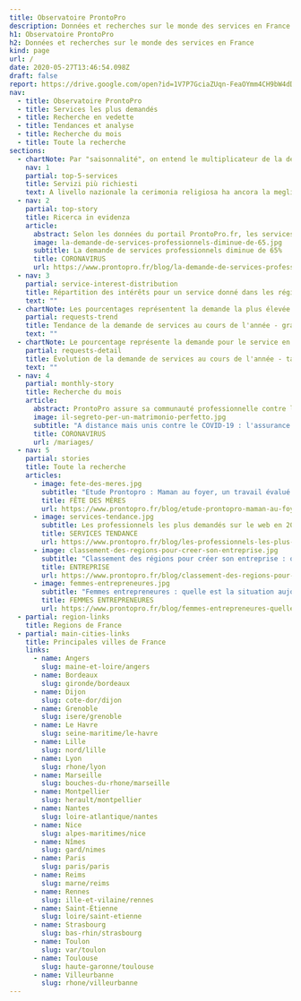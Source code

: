 ```yaml
---
title: Observatoire ProntoPro
description: Données et recherches sur le monde des services en France
h1: Observatoire ProntoPro
h2: Données et recherches sur le monde des services en France
kind: page
url: /
date: 2020-05-27T13:46:54.098Z
draft: false
report: https://drive.google.com/open?id=1V7P7GciaZUqn-FeaOYmm4CH9bW4dD5zv
nav:
  - title: Observatoire ProntoPro
  - title: Services les plus demandés
  - title: Recherche en vedette
  - title: Tendances et analyse
  - title: Recherche du mois
  - title: Toute la recherche
sections:
  - chartNote: Par "saisonnalité", on entend le multiplicateur de la demande entre le mois maximum et le mois minimum.
    nav: 1
    partial: top-5-services
    title: Servizi più richiesti
    text: A livello nazionale la cerimonia religiosa ha ancora la meglio sul matrimonio civile o simbolico. Analizzando il dato da un punto di vista geografico si nota come in Lombardia e Puglia la percentuale di persone che scelgono di sposarsi in chiesa si avvicini molto.
  - nav: 2
    partial: top-story
    title: Ricerca in evidenza
    article:
      abstract: Selon les données du portail ProntoPro.fr, les services liés à l’organisation d’événements et de fêtes et ceux dédiés au bien-être personnel sont les plus affectés par l’urgence sanitaire. Cependant, on constate une augmentation des demandes pour les cours de soutien et les livraisons à domicile, en particulier la nourriture. Mais la moyenne nationale montre une baisse générale de la demande de services professionnels de 65%.
      image: la-demande-de-services-professionnels-diminue-de-65.jpg
      subtitle: La demande de services professionnels diminue de 65%
      title: CORONAVIRUS
      url: https://www.prontopro.fr/blog/la-demande-de-services-professionnels-diminue-de-65-en-raison-de-mesures-restrictives-anti-coronavirus/
  - nav: 3
    partial: service-interest-distribution
    title: Répartition des intérêts pour un service donné dans les régions françaises, en 2019
    text: ""
  - chartNote: Les pourcentages représentent la demande la plus élevée pour un service, dans un mois et pour une région spécifique. Une valeur de 100 % correspond à la demande la plus élevée pour un service dans une région. Une valeur de 50 % correspond à la moitié.
    partial: requests-trend
    title: Tendance de la demande de services au cours de l'année - graphique
    text: ""
  - chartNote: Le pourcentage représente la demande pour le service en un mois comme une fraction de la demande pour ce service pendant toute l'année, dans la région choisie.
    partial: requests-detail
    title: Évolution de la demande de services au cours de l'année - tableau
    text: ""
  - nav: 4
    partial: monthly-story
    title: Recherche du mois
    article:
      abstract: ProntoPro assure sa communauté professionnelle contre le coronavirus. Premier marché au monde à protéger les entreprises et les travailleurs indépendants qui se sont distingués par leur passion et leur professionnalisme, notamment en vue de la réouverture de certains services. ProntoPro assure sa communauté de professionnels contre le coronavirus. Premier marché au monde à protéger les entreprises et les travailleurs indépendants qui se sont distingués par leur passion et leur professionnalisme, compte tenu également de la phase de réouverture de certains services. ProntoPro assure sa communauté de professionnels contre le coronavirus. Premier marché au monde à protéger les entreprises et les travailleurs indépendants qui se sont distingués par leur passion et leur professionnalisme, compte tenu également de la phase de réouverture de certains services.
      image: il-segreto-per-un-matrimonio-perfetto.jpg
      subtitle: "A distance mais unis contre le COVID-19 : l'assurance gratuite pour nos Top Pro"
      title: CORONAVIRUS
      url: /mariages/
  - nav: 5
    partial: stories
    title: Toute la recherche
    articles:
      - image: fete-des-meres.jpg
        subtitle: "Etude Prontopro : Maman au foyer, un travail évalué à cinq fois le SMIC"
        title: FÊTE DES MÈRES
        url: https://www.prontopro.fr/blog/etude-prontopro-maman-au-foyer-un-travail-evalue-a-cinq-fois-le-smic/
      - image: services-tendance.jpg
        subtitle: Les professionnels les plus demandés sur le web en 2019
        title: SERVICES TENDANCE
        url: https://www.prontopro.fr/blog/les-professionnels-les-plus-demandes-sur-le-web-en-2019/
      - image: classement-des-regions-pour-creer-son-entreprise.jpg
        subtitle: "Classement des régions pour créer son entreprise : quels sont les bons et les mauvais élèves ?"
        title: ENTREPRISE
        url: https://www.prontopro.fr/blog/classement-des-regions-pour-creer-son-entreprise-quels-sont-les-bons-et-les-mauvais-eleves/
      - image: femmes-entrepreneures.jpg
        subtitle: "Femmes entrepreneures : quelle est la situation aujourd’hui en France ?"
        title: FEMMES ENTREPRENEURES
        url: https://www.prontopro.fr/blog/femmes-entrepreneures-quelle-est-la-situation-aujourdhui-en-france/
  - partial: region-links
    title: Regions de France
  - partial: main-cities-links
    title: Principales villes de France
    links:
      - name: Angers
        slug: maine-et-loire/angers
      - name: Bordeaux
        slug: gironde/bordeaux
      - name: Dijon
        slug: cote-dor/dijon
      - name: Grenoble
        slug: isere/grenoble
      - name: Le Havre
        slug: seine-maritime/le-havre
      - name: Lille
        slug: nord/lille
      - name: Lyon
        slug: rhone/lyon
      - name: Marseille
        slug: bouches-du-rhone/marseille
      - name: Montpellier
        slug: herault/montpellier
      - name: Nantes
        slug: loire-atlantique/nantes
      - name: Nice
        slug: alpes-maritimes/nice
      - name: Nîmes
        slug: gard/nimes
      - name: Paris
        slug: paris/paris
      - name: Reims
        slug: marne/reims
      - name: Rennes
        slug: ille-et-vilaine/rennes
      - name: Saint-Étienne
        slug: loire/saint-etienne
      - name: Strasbourg
        slug: bas-rhin/strasbourg
      - name: Toulon
        slug: var/toulon
      - name: Toulouse
        slug: haute-garonne/toulouse
      - name: Villeurbanne
        slug: rhone/villeurbanne
---
```

